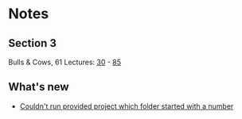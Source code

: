 # Notes
## Section 3
Bulls & Cows, 61 Lectures: [30](https://www.udemy.com/course/unrealcourse/learn/lecture/15364574) - [85](https://www.udemy.com/course/unrealcourse/learn/lecture/16806034)

## What's new
- [Couldn't run provided project which folder started with a number](https://community.gamedev.tv/t/bullcow-game-cannot-be-compiled-try-rebuilding-from-source/174219/3)
